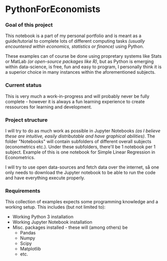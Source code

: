 # PythonForEconomists

### Goal of this project

This notebook is a part of my personal portfolio and is meant as a guide/tutorial to complete lots of different computing tasks _(usually encountered within economics, statistics or finance)_ using Python.

These examples can of course be done using propretary systems like Stats or MatLab _(or open-source packages like R)_, but as Python is emerging within data-science, is free, fun and easy to program, I personally think it is a superior choice in many instances within the aforementioned subjects.


### Current status

This is very much a work-in-progress and will probably never be fully complete - however it is always a fun learning experience to create ressources for learning and development.


### Project structure

I will try to do as much work as possible in Jupyter Notebooks _(as I believe these are intuitive, easily distributable and have graphical abilities)_. The folder "Notebooks" will contain subfolders of different overall subjects (econometrics etc.). Under these subfolders, there'll be 1 notebook per 1 subject. Example of this is one notebook for Simple Linear Regression in Econometrics. 

I will try to use open data-sources and fetch data over the internet, så one only needs to download the Jupyter notebook to be able to run the code and have everything execute properly.


### Requirements

This collection of examples expects some programming knowledge and a working setup. This includes (but not limited to):

* Working Python 3 installation
* Working Jupyter Notebook installation
* Misc. packages installed - these will (among others) be
    * Pandas
    * Numpy
    * Scipy
    * Matplotlib
    * etc.

